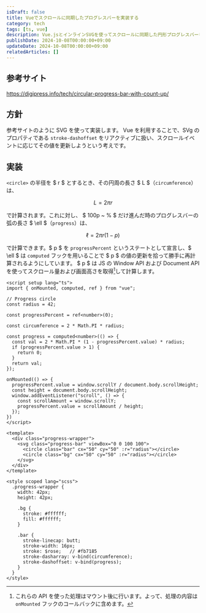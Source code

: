 ```yaml
---
isDraft: false
title: Vueでスクロールに同期したプログレスバーを実装する
category: tech
tags: [ts, vue]
description: Vue.jsとインラインSVGを使ってスクロールに同期した円形プログレスバーを実装しました。
publishDate: 2024-10-08T00:00:00+09:00
updateDate: 2024-10-08T00:00:00+09:00
relatedArticles: []
---
```


## 参考サイト

https://digipress.info/tech/circular-progress-bar-with-count-up/

## 方針

参考サイトのように SVG を使って実装します。
Vue を利用することで、SVg のプロパティである `stroke-dashoffset` をリアクティブに扱い、スクロールイベントに応じてその値を更新しようという考えです。

## 実装

`<circle>` の半径を $ r $ とするとき、その円周の長さ $ L $（`circumference`）は、

$$
L = 2 \pi r
$$

で計算されます。これに対し、 $ 100p ~ \% $ だけ進んだ時のプログレスバーの弧の長さ $ \ell $（`progress`）は、

$$
\ell = 2 \pi r (1 - p)
$$

で計算できます。$ p $ を `progressPercent` というステートとして宣言し、$ \ell $ は `computed` フックを用いることで $ p $ の値の更新を拾って勝手に再計算されるようにしています。
$ p $ は JS の Window API および Document API を使ってスクロール量および画面高さを取得[^1]して計算します。
[^1]: これらの API を使った処理はマウント後に行います。よって、処理の内容は `onMounted` フックのコールバックに含めます。

```vue:Vue
<script setup lang="ts">
import { onMounted, computed, ref } from "vue";

// Progress circle
const radius = 42;

const progressPercent = ref<number>(0);

const circumference = 2 * Math.PI * radius;

const progress = computed<number>(() => {
  const val = 2 * Math.PI * (1 - progressPercent.value) * radius;
  if (progressPercent.value > 1) {
    return 0;
  }
  return val;
});

onMounted(() => {
  progressPercent.value = window.scrollY / document.body.scrollHeight;
  const height = document.body.scrollHeight;
  window.addEventListener("scroll", () => {
    const scrollAmount = window.scrollY;
    progressPercent.value = scrollAmount / height;
  });
})
</script>

<template>
  <div class="progress-wrapper">
    <svg class="progress-bar" viewBox="0 0 100 100">
      <circle class="bar" cx="50" cy="50" :r="radius"></circle>
      <circle class="bg" cx="50" cy="50" :r="radius"></circle>
    </svg>
  </div>
</template>

<style scoped lang="scss">
  .progress-wrapper {
    width: 42px;
    height: 42px;

    .bg {
      stroke: #ffffff;
      fill: #ffffff;
    }

    .bar {
      stroke-linecap: butt;
      stroke-width: 16px;
      stroke: $rose;   // #fb7185
      stroke-dasharray: v-bind(circumference);
      stroke-dashoffset: v-bind(progress);
    }
  }
</style>
```
